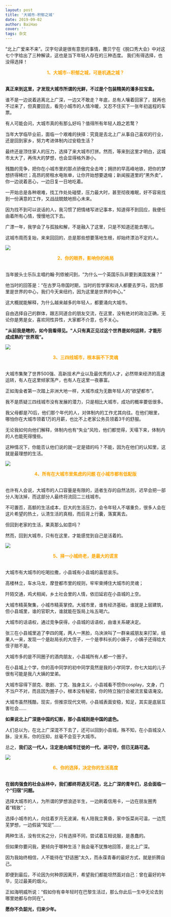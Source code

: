 ```yaml
---
layout: post
title: '大城市-积郁之城'
date: 2019-09-02
author: BaiHao
cover: ''
tags: 杂文   
---
```


“北上广爱来不来”。汉字句读是很有意思的事情，撒贝宁在《脱口秀大会》中对这七个字给出了三种解读，这也是当下年轻人存在的三种态度。
我们有得选择，也没得选择！


<div style="text-align:center;color:orange" ><b>1、大城市--积郁之城，可是机遇之城？</b></div> 

<br>

**真正来到这里，才发现大城市所谓的光鲜，不过是个包装精美的潘多拉宝盒。**

谁不是一边说着逃离北上广深，一边又不敢走？年底，总有人嚷着回家了，就再也不过来了，但真要回去，看完小城市的人情冷暖，又忍不住买下一张年初返程的车票。

有人可能会问，大城市真的有那么好吗？值得所有年轻人趋之若鹜？

当年大学临毕业前，面临一个艰难的抉择：究竟是去北上广从事自己喜欢的行业，还是回到家乡，努力考进体制内过安稳生活？

最终还是顶住家人的压力，选择了来大城市打拼。然而，等来到这里才明白，这城市太大了，再伟大的梦想，也会显得格外渺小。

残酷的竞争，把你在小城市里的那点骄傲完全击垮；拥挤的早高峰地铁，把你的梦想挤得稀烂；高昂的房租水电账单，让你开始想要退缩；新闻报道里的“黑外卖”，你一边说着恶心，一边日复一日地吃着。

一开始总是各种艰难，找工作处处碰壁，压力最大时，甚至彻夜难眠，好不容易找到一份满意的工作，又战战兢兢地担心未来。

因为找不到可以说话的人，我习惯了把情绪写进记事本，知道得不到回应，我便任由着所有心情，慢慢地沉下去。

广漂一年，我学会了与孤独和解，不是融入了这里，只是不知道还能去哪儿。

这城市周而复始，来来回回的，总是那些想要落地生根，却始终漂泊不定的人。

![](https://s2.ax1x.com/2019/12/09/QdI7TO.jpg)

<div style="text-align:center;color:orange" ><b>2、你的眼界，影响你的格局</b></div> 

<br>

当年披头士乐队主唱约翰·列侬被问到，“为什么一个英国乐队非要到美国发展？”

他当时的回答是：“在古罗马帝国时期，当时的哲学家和诗人都要去罗马，因为那里是世界的中心，我们今天来纽约，因为这里是世界的中心。”

这大概就能解释，为什么越来越多的年轻人，都要涌向大城市。

自由选择自己的群体，跟志同道合的朋友交流，在这里，没有绝对的政治正确，无论你是男是女，喜欢同性异性，大家都不介意，也不关心。

**"从前我是瞎的，如今我看得见。"人只有真正见过这个世界是如何运转，才能形成成熟的“世界观”。**

![](https://s2.ax1x.com/2019/12/09/Qdoz8J.jpg)


<div style="text-align:center;color:orange" ><b>3、三四线城市，根本装不下灵魂</b></div> 

<br>

大城市集聚了世界500强、高新技术产业以及最优秀的人才，必然带来经济的高速运转，有人在这里倾家荡产，也有人在这里一夜暴富。

正如淘金者第一次踏上非洲大地一样，大城市成为无数年轻人的“欲望都市”。

我不是质疑三四线城市没有发展的潜力，只是相比大城市，成功的概率要低很多。

我父母都是70后，他们那个年代的人，对体制内的工作尤其向往。在他们眼里，哪怕你在大城市领着1万的月薪，也比不上老家公务员领着3千的舒服。

无论我如何向他们解释，体制内也有“失业”风险，他们都觉得，天塌下来，体制内的人也能死得慢些。

这种情况下，你能否认他们说的就一定是错的吗？不能，因为在他们的认知里，这就是最理想的生活。

![](https://s2.ax1x.com/2019/12/09/QdTkVK.jpg)

<div style="text-align:center;color:orange" ><b>4、所有在大城市里焦虑的问题
在小城市都有低配版</b></div> 

<br>

也许有人会说，大城市的人口容量是有限的，适者生存的自然法则，迟早会把一部分人淘汰掉，而这部分人最终将流回二三线城市。

不可置否，高额的生活成本，巨大的生活压力，会令年轻人不堪重负，很多人会在这片希望的热土，认清生活的真相，而后背上行囊，落寞离去。

但回到老家的生活，果真那么如意吗？

然而，回到大城市，只有在这里，才能感觉到自己是活着的。

![](https://s2.ax1x.com/2019/12/09/Qd7j1J.md.jpg)

<div style="text-align:center;color:orange" ><b>5、择一小城终老，是最大的谎言</b></div> 

<br>

大城市有大城市的吃喝拉撒，小县城有小县城的喜怒哀乐。

高楼林立，车水马龙，摩登都市里的规则，牢牢束缚住大城市的灵魂；

阡陌交通，鸡犬相闻，乡土社会里的人情，依旧延宕在小县城的上空。

大城市精英聚集，小城市精英掌控。大城市里，谁有经济基础，谁就是上层建筑，但小县城里，谁的官职大，谁就能在饭局上吆五喝六。

大城市的话语权，通过竞争获得，小县城的话语权，由谁关系硬决定。

张三在小县城里追了李四的尾，两人一黑脸，乌泱泱叫了一群亲戚朋友来打架，结果人一来，发现一个是赵局长的大侄子，一个是李科长的小姨子，小姨子还得给大侄子赔不是。

大城市多的是不同圈子的酒肉朋友，小县城所有人都一个圈子。

在小县城上个学，你的高中同学的初中同学竟然是我的小学同学，你七大姑的儿子很有可能是我八大姨的堂弟。

大城市容得下朋克、歌剧、丁克、独身主义，小县城看不惯你cosplay，文身，门不当户不对，而且因为圈子小，根本没有秘密，你的特立独行会被流言蜚语淹没。

大城市虽然残酷，现实，但推崇现代文明，小县城表面安稳，知足，其实是底层互害社会......

**如果说北上广深是中国的幻影，那小县城则是中国的底色。**

人们总以为，在北上广深混不下去了，还可以回到小县城，殊不知，在小县城没人脉，没关系，你的压抑，丝毫不会亚于大城市。

总之，**我们这一代人，注定是向城市迁徙的一代，进可守，但已无路可退。**

![](https://s2.ax1x.com/2019/12/09/QdH04U.jpg)

<div style="text-align:center;color:orange" ><b>6、你的选择，决定你的生活高度</b></div> 

<br>

**在弱肉强食的社会丛林中，我们都终将逃无可逃，北上广深的青年们，总会面临一个“归宿”问题。**

选择大城市的人，为所谓的梦想浪迹半生，一边刷着信用卡，一边在朋友圈秀着“精致”；

选择小城市的人，向往着岁月无波澜，有人陪我立黄昏，家中饭菜尚可温，一边荒芜梦想，一边假装“知足”......

两种生活，没有优劣之分，只有选择不同，尝试着互相说服，是愚蠢的。

但如果你要问我，更倾向于哪种生活？我会毫不犹豫地回答，是北上广深。

因为我始终相信，人不能待在“舒适圈”太久，而永葆青春的最好方式，就是折腾自己。

即便到最后，不论因为何种原因离开，希望我们都能坦然面对自己：曾在最好的年华，见过最美的烟火。

正如海明威所说：“假如你有幸年轻时在巴黎生活过，那么你此后一生中无论去到哪里她都与你同在”。

**愿你不负韶光，归来少年。**